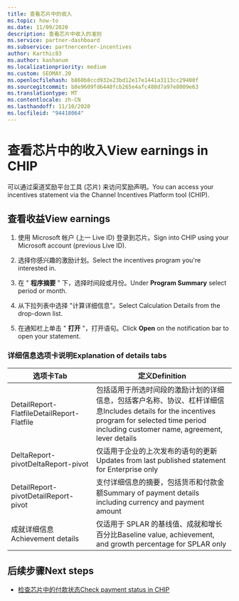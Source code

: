 ```yaml
---
title: 查看芯片中的收入
ms.topic: how-to
ms.date: 11/09/2020
description: 查看芯片中收入的准则
ms.service: partner-dashboard
ms.subservice: partnercenter-incentives
author: Karthic83
ms.author: kashanum
ms.localizationpriority: medium
ms.custom: SEOMAY.20
ms.openlocfilehash: b860b8ccd932e23bd12e17e1441a3113cc29400f
ms.sourcegitcommit: b8e9609fd6448fcb265e4afc480d7a97e8009e63
ms.translationtype: MT
ms.contentlocale: zh-CN
ms.lasthandoff: 11/10/2020
ms.locfileid: "94418064"
---
```

# <a name="view-earnings-in-chip"></a><span data-ttu-id="4d597-103">查看芯片中的收入</span><span class="sxs-lookup"><span data-stu-id="4d597-103">View earnings in CHIP</span></span>

<span data-ttu-id="4d597-104">可以通过渠道奖励平台工具 (芯片) 来访问奖励声明。</span><span class="sxs-lookup"><span data-stu-id="4d597-104">You can access your incentives statement via the Channel Incentives Platform tool (CHIP).</span></span>

## <a name="view-earnings"></a><span data-ttu-id="4d597-105">查看收益</span><span class="sxs-lookup"><span data-stu-id="4d597-105">View earnings</span></span>

1. <span data-ttu-id="4d597-106">使用 Microsoft 帐户 (上一 Live ID) 登录到芯片。</span><span class="sxs-lookup"><span data-stu-id="4d597-106">Sign into CHIP using your Microsoft account (previous Live ID).</span></span>

2. <span data-ttu-id="4d597-107">选择你感兴趣的激励计划。</span><span class="sxs-lookup"><span data-stu-id="4d597-107">Select the incentives program you're interested in.</span></span>

3. <span data-ttu-id="4d597-108">在 " **程序摘要** " 下，选择时间段或月份。</span><span class="sxs-lookup"><span data-stu-id="4d597-108">Under **Program Summary** select period or month.</span></span> 
1. <span data-ttu-id="4d597-109">从下拉列表中选择 "计算详细信息"。</span><span class="sxs-lookup"><span data-stu-id="4d597-109">Select Calculation Details from the drop-down list.</span></span>
1.  <span data-ttu-id="4d597-110">在通知栏上单击 " **打开** "，打开语句。</span><span class="sxs-lookup"><span data-stu-id="4d597-110">Click **Open** on the notification bar  to open your statement.</span></span>

### <a name="explanation-of-details-tabs"></a><span data-ttu-id="4d597-111">详细信息选项卡说明</span><span class="sxs-lookup"><span data-stu-id="4d597-111">Explanation of details tabs</span></span>

|<span data-ttu-id="4d597-112">**选项卡**</span><span class="sxs-lookup"><span data-stu-id="4d597-112">**Tab**</span></span>|<span data-ttu-id="4d597-113">**定义**</span><span class="sxs-lookup"><span data-stu-id="4d597-113">**Definition**</span></span>|
|-------------|--------------------------|
|<span data-ttu-id="4d597-114">DetailReport-Flatfile</span><span class="sxs-lookup"><span data-stu-id="4d597-114">DetailReport-Flatfile</span></span>|<span data-ttu-id="4d597-115">包括适用于所选时间段的激励计划的详细信息，包括客户名称、协议、杠杆详细信息</span><span class="sxs-lookup"><span data-stu-id="4d597-115">Includes details for the incentives program for selected time period including customer name, agreement, lever details</span></span>|
|<span data-ttu-id="4d597-116">DeltaReport-pivot</span><span class="sxs-lookup"><span data-stu-id="4d597-116">DeltaReport-pivot</span></span>|<span data-ttu-id="4d597-117">仅适用于企业的上次发布的语句的更新</span><span class="sxs-lookup"><span data-stu-id="4d597-117">Updates from last published statement for Enterprise only</span></span>|
|<span data-ttu-id="4d597-118">DetailReport-pivot</span><span class="sxs-lookup"><span data-stu-id="4d597-118">DetailReport-pivot</span></span>|<span data-ttu-id="4d597-119">支付详细信息的摘要，包括货币和付款金额</span><span class="sxs-lookup"><span data-stu-id="4d597-119">Summary of payment details including currency and payment amount</span></span>|
|<span data-ttu-id="4d597-120">成就详细信息</span><span class="sxs-lookup"><span data-stu-id="4d597-120">Achievement details</span></span>|<span data-ttu-id="4d597-121">仅适用于 SPLAR 的基线值、成就和增长百分比</span><span class="sxs-lookup"><span data-stu-id="4d597-121">Baseline value, achievement, and growth percentage for SPLAR only</span></span>|

## <a name="next-steps"></a><span data-ttu-id="4d597-122">后续步骤</span><span class="sxs-lookup"><span data-stu-id="4d597-122">Next steps</span></span>

- [<span data-ttu-id="4d597-123">检查芯片中的付款状态</span><span class="sxs-lookup"><span data-stu-id="4d597-123">Check payment status in CHIP</span></span>](chip-payment-status.md)